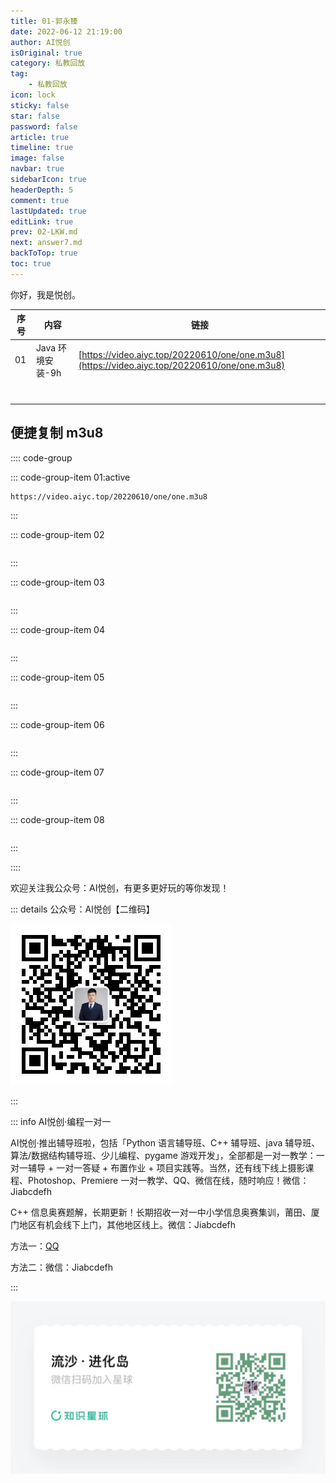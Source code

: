 ```yaml
---
title: 01-郭永臻
date: 2022-06-12 21:19:00
author: AI悦创
isOriginal: true
category: 私教回放
tag:
    - 私教回放
icon: lock
sticky: false
star: false
password: false
article: true
timeline: true
image: false
navbar: true
sidebarIcon: true
headerDepth: 5
comment: true
lastUpdated: true
editLink: true
prev: 02-LKW.md
next: answer7.md
backToTop: true
toc: true
---
```


你好，我是悦创。

| 序号 | 内容             | 链接                                                         |
| ---- | ---------------- | ------------------------------------------------------------ |
| 01   | Java 环境安装-9h | [https://video.aiyc.top/20220610/one/one.m3u8](https://video.aiyc.top/20220610/one/one.m3u8) |
|      |                  |                                                              |
|      |                  |                                                              |
|      |                  |                                                              |
|      |                  |                                                              |
|      |                  |                                                              |
|      |                  |                                                              |
|      |                  |                                                              |



## 便捷复制 m3u8

:::: code-group

::: code-group-item 01:active

```url
https://video.aiyc.top/20220610/one/one.m3u8
```

:::

::: code-group-item 02

```url

```

:::

::: code-group-item 03

```url

```

:::

::: code-group-item 04

```url

```

:::

::: code-group-item 05

```url

```

:::

::: code-group-item 06

```url

```

:::

::: code-group-item 07

```url

```

:::

::: code-group-item 08

```url

```

:::

::::	

欢迎关注我公众号：AI悦创，有更多更好玩的等你发现！

::: details 公众号：AI悦创【二维码】

![](/gzh.jpg)

:::

::: info AI悦创·编程一对一

AI悦创·推出辅导班啦，包括「Python 语言辅导班、C++ 辅导班、java 辅导班、算法/数据结构辅导班、少儿编程、pygame 游戏开发」，全部都是一对一教学：一对一辅导 + 一对一答疑 + 布置作业 + 项目实践等。当然，还有线下线上摄影课程、Photoshop、Premiere 一对一教学、QQ、微信在线，随时响应！微信：Jiabcdefh

C++ 信息奥赛题解，长期更新！长期招收一对一中小学信息奥赛集训，莆田、厦门地区有机会线下上门，其他地区线上。微信：Jiabcdefh

方法一：[QQ](http://wpa.qq.com/msgrd?v=3&uin=1432803776&site=qq&menu=yes)

方法二：微信：Jiabcdefh

:::

![](/zsxq.jpg)













